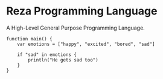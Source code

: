 # Reza Programming Language 
A High-Level General Purpose Programming Language.

```
function main() {
    var emotions = ["happy", "excited", "bored", "sad"]

    if "sad" in emotions {
        println("He gets sad too")
    }
}
```

